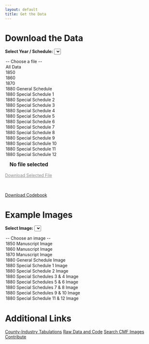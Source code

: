 ```yaml
---
layout: default
title: Get the Data
---
```


# Download the Data

<label for="data-dropdown"><strong>Select Year / Schedule:</strong></label>
<select id="data-dropdown" onchange="updateSelectedFile(this.value)">
  <option value="">-- Choose a file --</option>
  <option value="https://pub-9228e653a45040598db0c86ec1d93b3c.r2.dev/website_materials/all_data.zip">All Data</option>
  <option value="https://pub-9228e653a45040598db0c86ec1d93b3c.r2.dev/website_materials/cmf_1850.csv">1850</option>
  <option value="https://pub-9228e653a45040598db0c86ec1d93b3c.r2.dev/website_materials/cmf_1860.csv">1860</option>
  <option value="https://pub-9228e653a45040598db0c86ec1d93b3c.r2.dev/website_materials/cmf_1870.csv">1870</option>
  <option value="https://pub-9228e653a45040598db0c86ec1d93b3c.r2.dev/website_materials/cmf_1880_general_schedule.csv">1880 General Schedule</option>
  <option value="https://pub-9228e653a45040598db0c86ec1d93b3c.r2.dev/website_materials/cmf_1880_ss1.csv">1880 Special Schedule 1</option>
  <option value="https://pub-9228e653a45040598db0c86ec1d93b3c.r2.dev/website_materials/cmf_1880_ss2.csv">1880 Special Schedule 2</option>
  <option value="https://pub-9228e653a45040598db0c86ec1d93b3c.r2.dev/website_materials/cmf_1880_ss3.csv">1880 Special Schedule 3</option>
  <option value="https://pub-9228e653a45040598db0c86ec1d93b3c.r2.dev/website_materials/cmf_1880_ss4.csv">1880 Special Schedule 4</option>
  <option value="https://pub-9228e653a45040598db0c86ec1d93b3c.r2.dev/website_materials/cmf_1880_ss5.csv">1880 Special Schedule 5</option>
  <option value="https://pub-9228e653a45040598db0c86ec1d93b3c.r2.dev/website_materials/cmf_1880_ss6.csv">1880 Special Schedule 6</option>
  <option value="https://pub-9228e653a45040598db0c86ec1d93b3c.r2.dev/website_materials/cmf_1880_ss7.csv">1880 Special Schedule 7</option>
  <option value="https://pub-9228e653a45040598db0c86ec1d93b3c.r2.dev/website_materials/cmf_1880_ss8.csv">1880 Special Schedule 8</option>
  <option value="https://pub-9228e653a45040598db0c86ec1d93b3c.r2.dev/website_materials/cmf_1880_ss9.csv">1880 Special Schedule 9</option>
  <option value="https://pub-9228e653a45040598db0c86ec1d93b3c.r2.dev/website_materials/cmf_1880_ss10.csv">1880 Special Schedule 10</option>
  <option value="https://pub-9228e653a45040598db0c86ec1d93b3c.r2.dev/website_materials/cmf_1880_ss11.csv">1880 Special Schedule 11</option>
  <option value="https://pub-9228e653a45040598db0c86ec1d93b3c.r2.dev/website_materials/cmf_1880_ss12.csv">1880 Special Schedule 12</option>
</select>

<span id="selected-file" style="margin-left: 15px; font-weight: bold; font-size: 1.2em;">No file selected</span>
<br><br>
<a id="download-button" class="button" href="#" style="pointer-events: none; opacity: 0.5;">Download Selected File</a>

<br><br>
<a class="button" href="https://pub-9228e653a45040598db0c86ec1d93b3c.r2.dev/website_materials/codebook.xlsx" download>Download Codebook</a>

# Example Images

<label for="images-dropdown"><strong>Select Image:</strong></label>
<select id="images-dropdown" onchange="openImageModal(this.value, this.options[this.selectedIndex].text)">
  <option value="">-- Choose an image --</option>
  <option value="/CMF_data/assets/images/1850_CMF.jpg">1850 Manuscript Image</option>
  <option value="/CMF_data/assets/images/1860_CMF.jpg">1860 Manuscript Image</option>
  <option value="/CMF_data/assets/images/1870_CMF.jpeg">1870 Manuscript Image</option>
  <option value="/CMF_data/assets/images/1880_gss_CMF.jpg">1880 General Schedule Image</option>
  <option value="/CMF_data/assets/images/1880_ss1_CMF_agimp.jpg">1880 Special Schedule 1 Image</option>
  <option value="/CMF_data/assets/images/1880_ss2_CMF_paper.jpg">1880 Special Schedule 2 Image</option>
  <option value="/CMF_data/assets/images/1880_ss34_CMF_bootsleather.jpg">1880 Special Schedules 3 & 4 Image</option>
  <option value="/CMF_data/assets/images/1880_ss56_CMF_lumberbrick.jpg">1880 Special Schedules 5 & 6 Image</option>
  <option value="/CMF_data/assets/images/1880_ss78_CMF_flourcheese.jpg">1880 Special Schedules 7 & 8 Image</option>
  <option value="/CMF_data/assets/images/1880_ss910_CMF_meatsalt.jpg">1880 Special Schedules 9 & 10 Image</option>
  <option value="/CMF_data/assets/images/1880_ss1112_CMF_coalquarry.jpg">1880 Special Schedule 11 & 12 Image</option>
</select>

# Additional Links

<div class="button-grid">
  <a class="button" href="{{ '/county_ind_tab' | relative_url }}">County-Industry Tabulations</a>
  <a class="button" href="{{ '/raw_data_code' | relative_url }}">Raw Data and Code</a>
  <a class="button" href="{{ '/search' | relative_url }}">Search CMF Images</a>
  <a class="button" href="{{ '/add-on' | relative_url }}" class="button">Contribute</a>
</div>

<script>
let selectedFile = "";
let selectedFileLabel = "";

// Data dropdown
function updateSelectedFile(fileUrl) {
  const dropdown = document.getElementById('data-dropdown');
  const selectedOption = dropdown.options[dropdown.selectedIndex];
  selectedFile = selectedOption.value;
  selectedFileLabel = selectedOption.text;
  
  const downloadButton = document.getElementById('download-button');
  const fileDisplay = document.getElementById('selected-file');
  
  if (selectedFile) {
    fileDisplay.textContent = selectedFileLabel;
    downloadButton.href = selectedFile;
    downloadButton.download = selectedFile.split('/').pop();
    downloadButton.style.pointerEvents = 'auto';
    downloadButton.style.opacity = '1';
  } else {
    fileDisplay.textContent = "No file selected";
    downloadButton.href = '#';
    downloadButton.removeAttribute('download');
    downloadButton.style.pointerEvents = 'none';
    downloadButton.style.opacity = '0.5';
  }
}


// Image modal
function openImageModal(src, label) {
  if (!src) return;
  const modal = document.getElementById("imageModal");
  const modalImg = document.getElementById("modalImg");
  const caption = document.getElementById("caption");
  modal.style.display = "flex";
  modalImg.src = src;
  caption.textContent = label || src.split('/').pop();
}

function closeImageModal() {
  document.getElementById("imageModal").style.display = "none";
}

// Close modal on backdrop click
document.getElementById("imageModal").addEventListener("click", function(e) {
  if (e.target === this) closeImageModal();
});

// Close modal on ESC key
document.addEventListener("keydown", function(e) {
  const modal = document.getElementById("imageModal");
  if (modal.style.display === "flex" && e.key === "Escape") {
    closeImageModal();
  }
});

// Preload images
window.addEventListener("load", function() {
  const dropdown = document.getElementById("images-dropdown");
  for (let i = 0; i < dropdown.options.length; i++) {
    if (dropdown.options[i].value) new Image().src = dropdown.options[i].value;
  }
});
</script>

<!-- Modal -->
<div id="imageModal" class="modal">
  <span class="close" onclick="closeImageModal()">&times;</span>
  <img class="modal-content" id="modalImg" alt="">
  <div id="caption"></div>
</div>

<style>
.modal {
  display: none;
  position: fixed;
  z-index: 1000;
  left: 0; top: 0;
  width: 100%; height: 100%;
  background-color: rgba(0,0,0,0.9);
  justify-content: center;
  align-items: center;
  flex-direction: column;
}

.modal-content {
  max-width: 90%;
  max-height: 80vh;
  border-radius: 8px;
}

.close {
  position: absolute;
  top: 15px; right: 35px;
  color: #fff;
  font-size: 40px;
  font-weight: bold;
  cursor: pointer;
}

#caption {
  margin-top: 10px;
  color: #fff;
  font-size: 1.1em;
  text-align: center;
}
</style>
